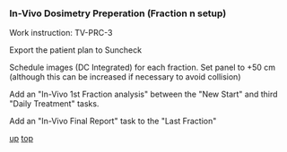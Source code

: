 ### In-Vivo Dosimetry Preperation (Fraction n setup)

Work instruction:  TV-PRC-3

Export the patient plan to Suncheck

Schedule images (DC Integrated) for each fraction. Set panel to +50 cm (although this can be increased if necessary to avoid collision)

Add an "In-Vivo 1st Fraction analysis" between the "New Start" and third "Daily Treatment" tasks.

Add an "In-Vivo Final Report" task to the "Last Fraction"

[up](README.md)
[top](../README.md)

